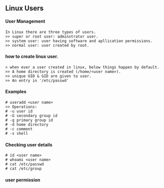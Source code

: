 ## Linux Users
#### User Management
```
In Linux there are three types of users.
>> super or root user: adminstrator user.
>> system user: user having software and apllication permissions.
>> normal user: user created by root.
```

#### how to create linux user.
```
> when ever a user created in linux, below things happen by default.
>> A home directory is created (/home/<user name>).
>> unique UID & GID are given to user.
>> An entry in '/etc/passwd'
```
#### Examples
```
# useradd <user name>
>> Operations:
# -u user id
# -G secondary group id
# -g primary group id
# -d home directory
# -c comment
# -s shell
```
#### Checking user details
```
# id <user name>
# whoami <user name>
# cat /etc/passwd
# cat /etc/group
```

#### user permission
